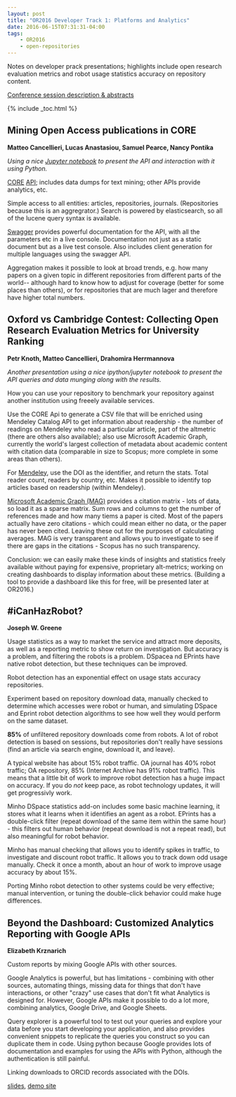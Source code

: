 ```yaml
---
layout: post
title: "OR2016 Developer Track 1: Platforms and Analytics"
date: 2016-06-15T07:31:31-04:00
tags:
    - OR2016
    - open-repositories
---
```


Notes on developer prack presentations; highlights include open research evaluation metrics and robot usage statistics accuracy on repository content.

[Conference session description & abstracts](https://www.conftool.com/or2016/index.php?page=browseSessions&form_session=113)

{% include _toc.html %}

## Mining Open Access publications in CORE

**Matteo Cancellieri, Lucas Anastasiou, Samuel Pearce, Nancy Pontika**

*Using a nice [Jupyter notebook](https://ipython.org/notebook.html) to present the API and interaction with it using Python.*

[CORE](https://core.ac.uk/) [API](https://core.ac.uk/services#api);  includes data dumps for text mining; other APIs provide analytics, etc.

Simple access to all entities: articles, repositories, journals.  (Repositories because this is an aggregrator.)
Search is powered by elasticsearch, so all of the lucene query syntax is available.

[Swagger](http://swagger.io/) provides powerful documentation for the API, with all the parameters etc in a live console.  Documentation not just as a static document but as a live test console.   Also includes client generation for multiple languages using the swagger API.

Aggregation makes it possible to look at broad trends, e.g. how many papers on a given topic in different repositories from different parts of the world-- although hard to know how to adjust for coverage (better for some places than others), or for repositories that are much lager and therefore have higher total numbers.

## Oxford vs Cambridge Contest: Collecting Open Research Evaluation Metrics for University Ranking

**Petr Knoth, Matteo Cancellieri, Drahomira Herrmannova**

*Another presentation using a nice ipython/jupyter notebook to present the API queries and data munging along with the results.*

How you can use your repository to benchmark your repository against another institution using freeely available services.

Use the CORE Api to generate a CSV file that will be enriched using Mendeley Catalog API to get information about readership - the number of readings on Mendeley who read a particular article, part of the altmetric (there are others also available); also use Microsoft Academic Graph, currently the world's largest collection of metadata about academic content with citation data (comparable in size to Scopus; more complete in some areas than others).

For [Mendeley](https://www.mendeley.com/), use the DOI as the identifier, and return the stats.  Total reader count, readers by country, etc.  Makes it possible to identify top articles based on readership (within Mendeley).

[Microsoft Academic Graph (MAG)](http://research.microsoft.com/en-us/projects/mag/) provides a citation matrix - lots of data, so load it as a sparse matrix.  Sum rows and columns to get the number of references made and how many tiems a paper is cited.  Most of the papers actually have zero citations - which could mean either no data, or the paper has never been cited.  Leaving these out for the purposes of calculating averages.  MAG is very transparent and allows you to investigate to see if there are gaps in the citations - Scopus has no such transparency.

Conclusion: we can easily make these kinds of insights and statistics freely available without paying for expensive, proprietary alt-metrics; working on creating dashboards to display information about these metrics.   (Building a tool to provide a dashboard like this for free, will be presented later at OR2016.)

## #iCanHazRobot?

**Joseph W. Greene**

Usage statistics as a way to market the service and attract more deposits, as well as a reporting metric to show return on investigation.  But accuracy is a problem, and filtering the robots is a problem.  DSpacea nd EPrints have native robot detection, but these techniques can be improved.

Robot detection has an exponential effect on usage stats accuracy repositories.

Experiment based on repository download data, manually checked to determine which accesses were robot or human, and simulating DSpace and Eprint robot detection algorithms to see how well they would perform on the same dataset.

**85%** of unfiltered repository downloads come from robots.  A lot of robot detection is based on sessions, but repositories don't really have sessions (find an article via search engine, download it, and leave).

A typical website has about 15% robot traffic.  OA journal has 40% robot traffic; OA repository, 85% (Internet Archive has 91% robot traffic).  This means that a little bit of work to improve robot detection has a huge impact on accuracy.  If you do *not* keep pace, as robot technology updates, it will get progressivly work.

Minho DSpace statistics add-on includes some basic machine learning, it stores what it learns when it identifies an agent as a robot.   EPrints has a double-click filter (repeat download of the same item within the same hour) - this filters out human behavior (repeat download is not a repeat read), but also meaningful for robot behavior.

Minho has manual checking that allows you to identify spikes in traffic, to investigate and discount robot traffic.  It allows you to track down odd usage manually.  Check it once a month, about an hour of work to improve usage accuracy by about 15%.

Porting Minho robot detection to other systems could be very effective; manual intervention, or tuning the double-click behavior could make huge differences.

## Beyond the Dashboard: Customized Analytics Reporting with Google APIs

**Elizabeth Krznarich**

Custom reports by mixing Google APIs with other sources.

Google Analytics is powerful, but has limitations - combining with other sources, automating things, missing data for things that don't have interactions, or other "crazy" use cases that don't fit what Analytics is designed for.  However, Google APIs  make it possible to do a lot more, combining analytics, Google Drive, and Google Sheets.

Query explorer is a powerful tool to test out your queries and explore your data before you start developing your application, and also provides convenient snippets to replicate the queries you construct so you can duplicate them in code.  Using python because Google provides lots of documentation and examples for using the APIs with Python, although the authentication is still painful.

Linking downloads to ORCID records associated with the DOIs.

[slides](http://github.com/lizkrznarich/OR2016), [demo site](http://orcid.github.io/or2016-ga)